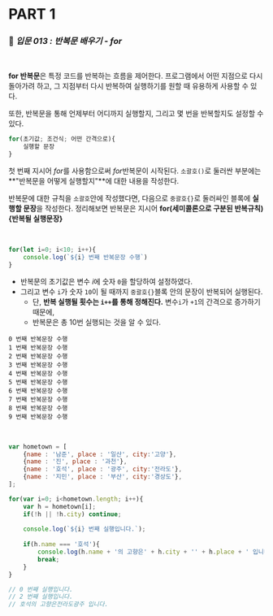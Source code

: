 # PART 1

###  :pencil: ***입문 013 :  반복문 배우기 - for***

<br>

**for 반복문**은 특정 코드를 반복하는 흐름을 제어한다. 프로그램에서 어떤 지점으로 다시 돌아가려 하고, 그 지점부터 다시 반복하여 실행하기를 원할 때 유용하게 사용할 수 있다.

또한, 반복문을 통해 언제부터 어디까지 실행할지, 그리고 몇 번을 반복할지도 설정할 수 있다. 

```javascript
for(초기값; 조건식; 어떤 간격으로){
    실행할 문장
}
```

첫 번째 지시어 *for*를 사용함으로써 *for*반복문이 시작된다. `소괄호()`로 둘러싼 부분에는 **"반복문을 어떻게 실행할지"**에 대한 내용을 작성한다. 

반복문에 대한 규칙을 `소괄호`안에 작성했다면, 다음으로 `중괄호{}`로 둘러싸인 블록에 **실행할 문장**을 작성한다. 정리해보면 반복문은 지시어 **for(세미콜론으로 구분된 반복규칙){반복될 실행문장}**

<br>

```javascript
for(let i=0; i<10; i++){
    console.log(`${i} 번째 반복문장 수행`)
}
```

- 반복문의 초기값은 변수 *i*에 숫자 `0`을 할당하여 설정하였다. 
- 그리고 변수 `i`가 숫자 `10`이 될 때까지 `중괄호{}`블록 안의 문장이 반복되어 실행된다.
  - 단, **반복 실행될 횟수는 `i++`를 통해 정해진다.** 변수`i`가 `+1`의 간격으로 증가하기 때문에, 
  - 반복문은 총 10번 실행되는 것을 알 수 있다.

```
0 번째 반복문장 수행
1 번째 반복문장 수행
2 번째 반복문장 수행
3 번째 반복문장 수행
4 번째 반복문장 수행
5 번째 반복문장 수행
6 번째 반복문장 수행
7 번째 반복문장 수행
8 번째 반복문장 수행
9 번째 반복문장 수행
```

<br>

```javascript
var hometown = [
    {name : '남준', place : '일산', city:'고양'},
    {name : '진', place : '과천'},
    {name : '호석', place : '광주', city:'전라도'},
    {name : '지민', place : '부산', city:'경상도'},    
];

for(var i=0; i<hometown.length; i++){
    var h = hometown[i];
    if(!h || !h.city) continue;
    
    console.log(`${i} 번째 실행입니다.`);
    
    if(h.name === '호석'){
        console.log(h.name + '의 고향은' + h.city + '' + h.place + ' 입니다. ');
        break;
    }
}

// 0 번째 실행입니다.
// 2 번째 실행입니다.
// 호석의 고향은전라도광주 입니다. 
```

